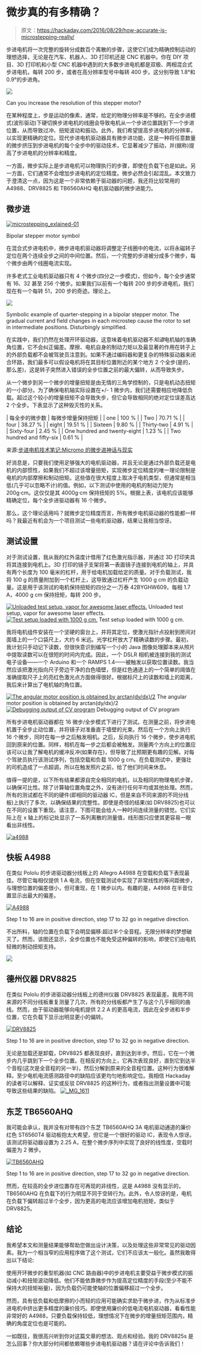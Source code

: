 # 微步真的有多精确？

> 原文：<https://hackaday.com/2016/08/29/how-accurate-is-microstepping-really/>

步进电机将一次完整的旋转分成数百个离散的步骤，这使它们成为精确控制运动的理想选择，无论是在汽车、机器人、3D 打印机还是 CNC 机器中。你在 DIY 项目、3D 打印机和小型 CNC 机器中遇到的大多数步进电机都是双极、两相混合式步进电机，每转 200 步，或者在高分辨率型号中每转 400 步。这分别导致 1.8°和 0.9°的步进角。

[![](img/7c2679f3d9c6a0a4abccc2e01d683ec5.png)](https://hackaday.com/wp-content/uploads/2016/08/stepper_motor_resolution.png)

Can you increase the resolution of this stepper motor?

在某种程度上，步是运动的像素，通常，给定的物理分辨率是不够的。在全步进模式(波形驱动)下硬切换步进电机的线圈会导致电机从一个步进位置跳到下一个步进位置，从而导致过冲、扭矩波动和振动。此外，我们希望提高步进电机的分辨率，以实现更精确的定位。现代步进电机驱动器具有微步进功能，这是一种将任意数量的微步挤压到步进电机的每个全步中的驱动技术，它显著减少了振动，并(据称)提高了步进电机的分辨率和精度。

一方面，微步实际上是步进电机可以物理执行的步骤，即使在负载下也是如此。另一方面，它们通常不会增加步进电机的定位精度。微步必然会引起混乱。本文致力于澄清这一点，因为这是一个非常依赖于驱动器的问题，我还将比较常用的 A4988、DRV8825 和 TB6560AHQ 电机驱动器的微步进能力。

## 微步进

[![microstepping_exlained-01](img/c3b7adef64f41d3c7c738570d97655ab.png)](https://hackaday.com/wp-content/uploads/2016/08/microstepping_exlained-01.png)

Bipolar stepper motor symbol

在混合式步进电机中，微步进电机驱动器将调整定子线圈中的电流，以将永磁转子定位在两个连续全步之间的中间位置。然后，一个完整的步进被分成多个微步，每个微步由两个线圈电流实现。

许多老式工业电机驱动器只有 4 个微步(四分之一步模式)，但如今，每个全步通常有 16、32 甚至 256 个微步。如果我们以前有一个每转 200 步的步进电机，我们现在有一个每转 51，200 步的奇迹。理论上。

[![](img/1db4b513e7393401053404750c1f7342.png)](https://hackaday.com/wp-content/uploads/2016/08/microstepping_exlained-031.png)

Symbolic example of quarter-stepping in a bipolar stepper motor. The gradual current and field changes in each microstep cause the rotor to set in intermediate positions. Disturbingly simplified.

在实践中，我们仍然在处理开环驱动器，这意味着电机驱动器不*知道*电机轴的准确角位置，它不会纠正偏差。摩擦、电机自身的制动力矩以及最显著的作用在转子上的外部负载都不会被驾驶员注意到。如果不通过编码器和更复杂的特殊驱动器来闭合环路，我们最多可以假设电机将在其目标位置附近的某个地方 2 个全步(是的，那么差)，这是转子突然进入错误的全步位置之前的最大偏转，从而导致失步。

从一个微步到另一个微步的增量扭矩是由无情的三角学控制的，只是电机动态扭矩的一小部分。为了确保电机轴实际设置在+/- 1 微步内，我们还需要相应地降低负载。超过这个较小的增量扭矩不会导致失步，但它会导致相同的绝对定位误差高达 2 个全步。下表显示了这种毁灭性的关系。

| 每全步的微步数 | 每微步增量保持扭矩 |
| one | 100 % |
| Two | 70.71 % |
| four | 38.27 % |
| eight | 19.51 % |
| Sixteen | 9.80 % |
| Thirty-two | 4.91 % |
| Sixty-four | 2.45 % |
| One hundred and twenty-eight | 1.23 % |
| Two hundred and fifty-six | 0.61 % |

来源:[步进电机技术笔记:Micromo 的微步进神话与现实](http://www.micromo.com/microstepping-myths-and-realities)

好消息是，只要我们使用足够强大的电机驱动器，并且无论是通过外部负载还是电机的内部惯性，如果我们不超过该增量扭矩，实现微步定位精度的唯一理论限制是电机的内部摩擦和制动扭矩。这些值在很大程度上取决于电机类型，但通常是相当低(几乎可以忽略不计)的值。例如，以下测试中使用的电机的制动力矩为 200g·cm。这仅仅是其 4000g·cm 保持扭矩的 5%。根据上表，该电机应该能够精确定位，每个全步进驱动器有 16 个微步。

那么，这个理论适用吗？就微步定位精度而言，所有微步电机驱动器的性能都一样吗？我最近有机会为一个项目测试一些电机驱动器，结果让我相当惊讶。

## 测试设置

对于测试设置，我从我的红外温度计借用了红色激光指示器，并通过 3D 打印夹具将其连接到电机上。3D 打印的镜子支架将第一表面镜子连接到电机的轴上，并具有两个长度为 100 毫米的杠杆，用于给电机加载给定的质量。对于负载测试，我将 100 g 的质量附加到一个杠杆上，这导致通过杠杆产生 1000 g cm 的负载动量。这是用于该测试的电机保持扭矩的四分之一:万泰 42BYGHW609，每相 1.7 A，4000 g cm 保持扭矩，每转 200 步。

 [![Unloaded test setup, vapor for awesome laser effects.](img/cbde19937c3002ff20f72a238018a748.png "rig_vapor")](https://hackaday.com/2016/08/29/how-accurate-is-microstepping-really/rig_vapor/) Unloaded test setup, vapor for awesome laser effects. [![Test setup loaded with 1000 g cm.](img/153a9c107e9329bcbebedb18a7d40372.png "rig_loaded")](https://hackaday.com/2016/08/29/how-accurate-is-microstepping-really/rig_loaded/) Test setup loaded with 1000 g cm.

我将电机组件安装在一个坚硬的窗台上，并将其定位，使激光指针点投射到房间对面墙上的一个口袋尺上，大约 6 米远。光学杠杆放大了精确读数的步骤。最初，我计划只手动记下读数，但很快意识到编写一个小的 Java 图像处理脚本来从照片中提取读数可以在很短的时间内完成。因此，一个 DSLR 相机被连接到我的测试电子设备——一个 Arduino 和一个 RAMPS 1.4——被触发以获取位置读数。我当然应该把激光指向尺子旁边干净的白色墙壁，但是红色通道上的一个简单的阈值在准确提取尺子上的亮红色激光点方面做得很好。根据标尺上的读数和墙上的距离，我后来计算出了电机轴的角位置。

 [![The angular motor position is obtained by arctan(dy/dx)/2](img/fc5ddfc3ebde38c2c8c785084767c695.png "test-setup-01")](https://hackaday.com/2016/08/29/how-accurate-is-microstepping-really/test-setup-01-2/) The angular motor position is obtained by arctan(dy/dx)/2 [![Debugging output of CV program](img/e626a793a87c33393a0371a429a676f0.png "a4988")](https://hackaday.com/2016/08/29/how-accurate-is-microstepping-really/a4988-3/) Debugging output of CV program

所有步进电机驱动器都在 16 微步/全步模式下进行了测试。在测量之前，将步进电机置于全步止动位置，并将镜子对准垂直于墙壁的光束。然后在一个方向上执行 16 个微步，同时在每一步之后触发相机。之后，反向执行 16 个微步，使步进电机回到原来的位置。同样，相机在每一步之后都会被触发。测量两个方向上的位置应该可以让我了解电机的缓冲反冲(如果存在)，但导致了比预期更有趣的见解。对每个驾驶员执行该测试序列，包括空载和负载 1000 g cm。在负载测试中，更强壮的司机造成了一点超调，所以在触发照片之前，给了他们时间来休息。

值得一提的是，以下所有结果都源自完全相同的电机，以及相同的物理电机步骤，以确保可比性。除了计算轴位置角度之外，没有进行任何平均或其他处理。然而，所有的测试都在不同的硬件(即相同的驱动器 IC，但是来自不同来源的不同分线板)上执行了多次，以确保结果的完整性。即使是奇怪的结果(如 DRV8825)也可以在不同的设置下重现。请注意，下图可能会给人一种时间连续测量的错觉。它们实际上在 x 轴上的标记处显示了一系列离散的测量值，线形图只应使其更容易一眼看出非线性。

[![a4988](img/03f3abc66fbdd55217822517277b2494.png)](https://hackaday.com/wp-content/uploads/2016/08/mg_1596-e1472149657380.jpg)

## 快板 A4988

在类似 Pololu 的步进驱动器分线板上的 Allegro A4988 在空载和负载下表现最佳。尽管它每相仅提供 1 A 电流，但在空载测试中实现了非常线性的等间距微步，与理想位置的偏差很小，但可重现，在 1 微步以内。有趣的是，A4988 在半音位置显示出最大的偏差。

[![A4988](img/932b22233c8aa06a4edc92f6e83a274e.png)](https://hackaday.com/wp-content/uploads/2016/08/a4988.jpg)

Step 1 to 16 are in positive direction, step 17 to 32 go in negative direction.

不出所料，轴的位置在负载下会明显偏移:超过半个全音程。无限分辨率的梦想破灭了。然而，该图还显示，全步位置也不能免受这种偏转的影响，即使它们由电机轻微的制动扭矩支持。

[![](img/14c632d939692230902735113e92accf.png)](https://hackaday.com/wp-content/uploads/2016/08/mg_1601-e1472149583837.jpg)

## 德州仪器 DRV8825

在类似 Pololu 的步进驱动器分线板上的德州仪器 DRV8825 表现最差。我用不同来源的不同分线板重复测量了几次，所有的分线板都产生了与这个几乎相同的曲线。然而，由于驱动器能够向电机提供 2.2 A 的更高电流，因此在全步进和半步位置，它在负载下显示出明显更小的偏转。

[![DRV8825](img/a45a0f64c0dce92799f28ffa47a434f8.png)](https://hackaday.com/wp-content/uploads/2016/08/drv8825.jpg)

Step 1 to 16 are in positive direction, step 17 to 32 go in negative direction.

无论是加载还是卸载，DRV8825 都表现良好，直到达到半步。然后，它在一个微步内几乎跳到下一个全步位置。在相反的方向上，它再次表现良好，直到它到达半个音程(这次是全音程的另一半)，然后分解到原来的全音程位置。这种行为很难解释。至少电机电流感测路径中的缺陷应该更均匀地影响定位。我相信 Hackaday 的读者可以解释、证实或反驳 DRV8825 的这种行为，或者指出测量设置中可能导致这些结果的缺陷。
[![_MG_1611](img/69cf80adbade8881f2d9ab377c129e01.png)](https://hackaday.com/wp-content/uploads/2016/08/mg_1611.jpg)

## 东芝 TB6560AHQ

我可能会承认，我并没有对带有四个东芝 TB6560AHQ 3A 电机驱动通道的廉价红色 ST6560T4 驱动板抱太大希望，但它是一个很好的驱动 IC，表现令人惊讶。该测试将驱动器设置为 2.25 A，在整个微步序列中实现了良好的线性度，空载时偏差为 2 微步。

[![TB6560AHQ](img/f025d25212461200159acb4e5434765c.png)](https://hackaday.com/wp-content/uploads/2016/08/tb6560ahq.jpg)

Step 1 to 16 are in positive direction, step 17 to 32 go in negative direction.

然而，在较高的全步进位置存在可再现的非线性，这是 A4988 没有显示的，TB6560AHQ 在负载下的行为明显不同于空转行为。此外，令人惊讶的是，电机在负载下偏转超过半个全步，因为更高的电流应该增加电机扭矩，类似于 DRV8825。

## 结论

我希望本文和测量结果能够帮助您做出设计决策，以及处理这些非常常见的驱动因素。我为一个相当窄的应用程序做了这个测试，它们不应该太一般化。虽然我敢得出以下结论:

使用开环微步的重型机器(如 CNC 路由器)中的步进电机主要受益于微步模式的振动减小和扭矩波动降低。他们不能依靠微步作为提高定位精度的手段(至少不能不保持大的扭矩裕量)，因为负载仍可能使轴的位置偏移超过一个全步。

然而，具有低负载和低摩擦的小而轻的应用可能确实求助于微步进，作为从标准步进电机中挤出更多精度的廉价技巧。即使使用廉价的低电流电机驱动器，看看性能非常好的 A4988，只要负载保持较低，理想情况下在微步的增量扭矩范围内，精确的角度定位也是可能的。

一如既往，我很高兴听到你对这篇文章的想法、观点和经验。我的 DRV8825s 是怎么回事？你大部分时间都依赖哪些步进电机驱动器？请在评论中告诉我们！